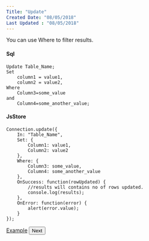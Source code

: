 ```yaml
---
Title: "Update"
Created Date: "08/05/2018"
Last Updated : "08/05/2018"
---
```


You can use Where to filter results.

#### Sql

```
Update Table_Name;
Set
    column1 = value1,
    column2 = value2,
Where
    Column3=some_value
and
    Column4=some_another_value;
```

#### JsStore

```
Connection.update({
    In: "Table_Name",
    Set: {
        Column1: value1,
        Column2: value2
    },
    Where: {
        Column3: some_value,
        Column4: some_another_value
    },
    OnSuccess: function(rowUpdated) {
        //results will contains no of rows updated.
        console.log(results);
    },
    OnError: function(error) {
        alert(error.value);
    }
});
```

<p class="margin-top-40px text-center">
    <a class="btn info" target="_blank" href="/example/update">Example</a>
    <button class="btn info btnNext">Next</button>
</p>
